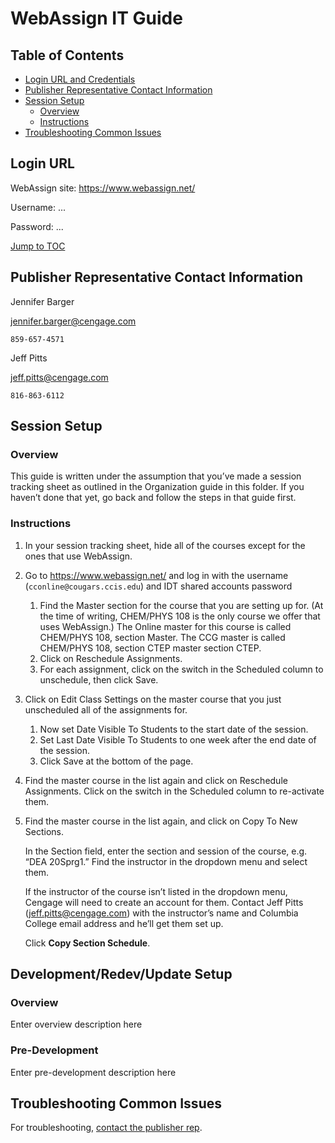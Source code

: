 # WebAssign IT Guide

## Table of Contents

* [Login URL and Credentials](#login-url)
* [Publisher Representative Contact Information](#publisher-representative-contact-information)
* [Session Setup](#session-setup)
    * [Overview](#overview)
    * [Instructions](#instructions)
* [Troubleshooting Common Issues](#troubleshooting-common-issues)

## Login URL

WebAssign site: <a href="https://www.webassign.net/" target="_blank">https://www.webassign.net/</a>

Username: ...

Password: ...

[Jump to TOC](#toc)

## Publisher Representative Contact Information
Jennifer Barger

[jennifer.barger@cengage.com](mailto:jennifer.barger@cengage.com)

```859-657-4571```

Jeff Pitts

[jeff.pitts@cengage.com](mailto:jeff.pitts@cengage.com)

```816-863-6112```

## Session Setup

### Overview

This guide is written under the assumption that you’ve made a session tracking sheet as outlined in the Organization guide in this folder. If you haven’t done that yet, go back and follow the steps in that guide first.

### Instructions
1. In your session tracking sheet, hide all of the courses except for the ones that use WebAssign.
2. Go to <a href="https://www.webassign.net/" target="_blank">https://www.webassign.net/</a> and log in with the username (```cconline@cougars.ccis.edu```) and IDT shared accounts password
    1. Find the Master section for the course that you are setting up for. (At the time of writing, CHEM/PHYS 108 is the only course we offer that uses WebAssign.) The Online master for this course is called CHEM/PHYS 108, section Master. The CCG master is called CHEM/PHYS 108, section CTEP master section CTEP.
    2. Click on Reschedule Assignments.
    3. For each assignment, click on the switch in the Scheduled column to unschedule, then click Save.
3. Click on Edit Class Settings on the master course that you just unscheduled all of the assignments for.
    1. Now set Date Visible To Students to the start date of the session.
    2. Set Last Date Visible To Students to one week after the end date of the session.
    3. Click Save at the bottom of the page.
4. Find the master course in the list again and click on Reschedule Assignments. Click on the switch in the Scheduled column to re-activate them.
5.	Find the master course in the list again, and click on Copy To New Sections.

    In the Section field, enter the section and session of the course, e.g. “DEA 20Sprg1.”
    Find the instructor in the dropdown menu and select them.
    
    If the instructor of the course isn’t listed in the dropdown menu, Cengage will need to create an account for them. Contact Jeff Pitts ([jeff.pitts@cengage.com](mailto:jeff.pitts@cengage.com)) with the instructor’s name and Columbia College email address and he’ll get them set up.
    
    Click **Copy Section Schedule**.
    
## Development/Redev/Update Setup
### Overview
Enter overview description here
### Pre-Development
Enter pre-development description here

## Troubleshooting Common Issues
For troubleshooting, [contact the publisher rep](#publisher-representative-contact-information). 
